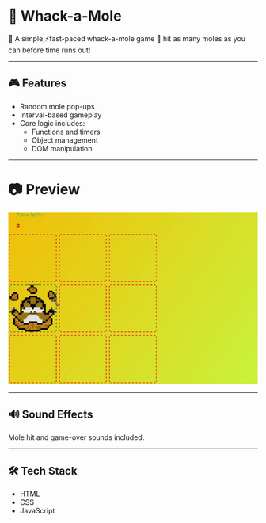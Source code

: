 # 🐹 Whack-a-Mole

🎀 A simple,⚡fast-paced whack-a-mole game 👀 hit as many moles as you can before time runs out! 

---

## 🎮 Features

- Random mole pop-ups
- Interval-based gameplay
- Core logic includes:
  - Functions and timers
  - Object management
  - DOM manipulation

---

# 📷 Preview
![Game's prewiew](./images/Whac-a-mole-GIF.gif)

---

## 🔊 Sound Effects

Mole hit and game-over sounds included.

---

## 🛠 Tech Stack

- HTML
- CSS
- JavaScript
